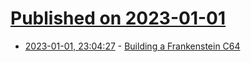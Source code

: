 # [Published on 2023-01-01](index.md)

* [2023-01-01, 23:04:27](https://lobste.rs/s/bbluu1/building_frankenstein_c64) - [Building a Frankenstein C64](https://celso.io/retrocomputing/2022/12/27/c64-from-scratch)
